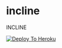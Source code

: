 # incline
INCLINE

[![Deploy To Heroku](https://www.herokucdn.com/deploy/button.svg)](https://heroku.com/deploy) 
